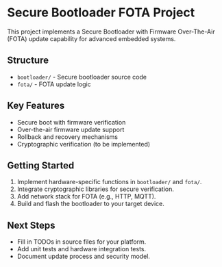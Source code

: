 # Secure Bootloader FOTA Project

This project implements a Secure Bootloader with Firmware Over-The-Air (FOTA) update capability for advanced embedded systems.

## Structure
- `bootloader/` - Secure bootloader source code
- `fota/` - FOTA update logic

## Key Features
- Secure boot with firmware verification
- Over-the-air firmware update support
- Rollback and recovery mechanisms
- Cryptographic verification (to be implemented)

## Getting Started
1. Implement hardware-specific functions in `bootloader/` and `fota/`.
2. Integrate cryptographic libraries for secure verification.
3. Add network stack for FOTA (e.g., HTTP, MQTT).
4. Build and flash the bootloader to your target device.

## Next Steps
- Fill in TODOs in source files for your platform.
- Add unit tests and hardware integration tests.
- Document update process and security model.
